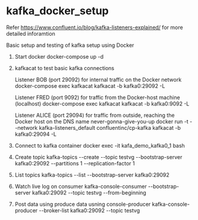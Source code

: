# kafka_docker_setup
Refer https://www.confluent.io/blog/kafka-listeners-explained/ for more detailed inforamtion

Basic setup and testing of kafka setup using Docker


1) Start docker
	docker-compose up -d

2) kafkacat to test basic kafka connections

	Listener BOB (port 29092) for internal traffic on the Docker network
  		docker-compose exec kafkacat kafkacat -b kafka0:29092  -L

	Listener FRED (port 9092) for traffic from the Docker-host machine (localhost)
		docker-compose exec kafkacat  kafkacat -b kafka0:9092 -L

	Listener ALICE (port 29094) for traffic from outside, reaching the Docker host on the DNS name never-gonna-give-you-up
		docker run -t --network kafka-listeners_default confluentinc/cp-kafka kafkacat -b kafka0:29094 -L



3) Connect to kafka container
	docker exec -it kafa_demo_kafka0_1 bash

4) Create topic
	kafka-topics --create --topic testvg --bootstrap-server kafka0:29092 --partitions 1 --replication-factor 1

5) List topics
	kafka-topics --list --bootstrap-server kafka0:29092

6) Watch live log on consumer
	kafka-console-consumer  --bootstrap-server kafka0:29092 --topic testvg --from-beginning

7) Post data using produce data usning console-producer
	kafka-console-producer --broker-list  kafka0:29092 --topic testvg


